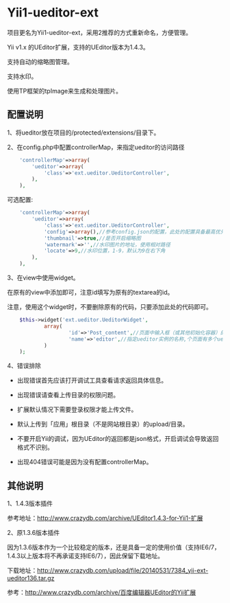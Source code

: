 Yii1-ueditor-ext
===================
项目更名为Yii1-ueditor-ext，采用2推荐的方式重新命名，方便管理。

Yii v1.x 的UEditor扩展，支持的UEditor版本为1.4.3。

支持自动的缩略图管理。

支持水印。

使用TP框架的tpImage来生成和处理图片。

配置说明
---------------------

1、将ueditor放在项目的/protected/extensions/目录下。

2、在config.php中配置controllerMap，来指定ueditor的访问路径

```php
    'controllerMap'=>array(
        'ueditor'=>array(
            'class'=>'ext.ueditor.UeditorController',
        ),
    ),
```

可选配置:

```php
    'controllerMap'=>array(
        'ueditor'=>array(
            'class'=>'ext.ueditor.UeditorController',
            'config'=>array(),//参考config.json的配置，此处的配置具备最高优先级
            'thumbnail'=>true,//是否开启缩略图
            'watermark'=>'',//水印图片的地址，使用相对路径
            'locate'=>9,//水印位置，1-9，默认为9在右下角
        ),
    ),
```
3、在view中使用widget。

在原有的view中添加即可，注意id填写为原有的textarea的id。

注意，使用这个widget时，不要删除原有的代码，只要添加此处的代码即可。

```php
    $this->widget('ext.ueditor.UeditorWidget',
            array(
                    'id'=>'Post_content',//页面中输入框（或其他初始化容器）的ID
                    'name'=>'editor',//指定ueditor实例的名称,个页面有多个ueditor实例时使用
            )
    );
```
4、错误排除

- 出现错误首先应该打开调试工具查看请求返回具体信息。

- 出现错误请查看上传目录的权限问题。

- 扩展默认情况下需要登录权限才能上传文件。

- 默认上传到「应用」根目录（不是网站根目录）的upload/目录。

- 不要开启Yii的调试，因为UEditor的返回都是json格式，开启调试会导致返回格式不识别。

- 出现404错误可能是因为没有配置controllerMap。


其他说明
---------------------
1、1.4.3版本插件

参考地址：http://www.crazydb.com/archive/UEditor1.4.3-for-Yii1-扩展

2、原1.3.6版本插件

因为1.3.6版本作为一个比较稳定的版本，还是具备一定的使用价值（支持IE6/7，1.4.3以上版本将不再承诺支持IE6/7），因此保留下载地址。

下载地址：http://www.crazydb.com/upload/file/20140531/7384_yii-ext-ueditor136.tar.gz

参考：http://www.crazydb.com/archive/百度编辑器UEditor的Yii扩展